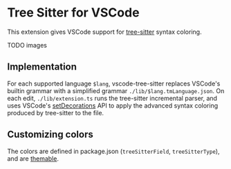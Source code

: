 # Tree Sitter for VSCode

This extension gives VSCode support for [tree-sitter](http://tree-sitter.github.io/tree-sitter/) syntax coloring.

TODO images

## Implementation

For each supported language `$lang`, vscode-tree-sitter replaces VSCode's builtin grammar with a simplified grammar `./lib/$lang.tmLanguage.json`.
On each edit, `./lib/extension.ts` runs the tree-sitter incremental parser, and uses VSCode's [setDecorations](https://code.visualstudio.com/api/references/vscode-api#workspace) API to apply the advanced syntax coloring produced by tree-sitter to the file.

## Customizing colors

The colors are defined in package.json (`treeSitterField`, `treeSitterType`), and are [themable](https://code.visualstudio.com/api/extension-guides/color-theme).